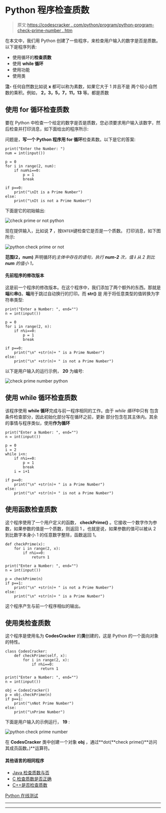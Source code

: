 # Python 程序检查质数

> 原文:[https://codescracker . com/python/program/python-program-check-prime-number . htm](https://codescracker.com/python/program/python-program-check-prime-number.htm)

在本文中，我们用 Python 创建了一些程序，来检查用户输入的数字是否是质数。以下是程序列表:

*   使用循环的**检查质数**
*   使用 **while 循环**
*   使用功能
*   使用类

**注-** 任何自然数比如说 **x** 都可以称为素数，如果它大于 1 并且不是 两个较小自然数的乘积。例如， **2，3，5，7，11，13** 等。都是质数

## 使用 for 循环检查质数

要在 Python 中检查一个给定的数字是否是质数，您必须要求用户输入该数字，然后检查并打印消息，如下面给出的程序所示:

问题是，**写一个 Python 程序用 for 循环**检查素数。以下是它的答案:

```
print("Enter the Number: ")
num = int(input())

p = 0
for i in range(2, num):
    if num%i==0:
        p = 1
        break

if p==0:
    print("\nIt is a Prime Number")
else:
    print("\nIt is not a Prime Number")
```

下面是它的初始输出:

![check prime or not python](../Images/4686bf0424063336354388dbe190cdad.png)

现在提供输入，比如说 **7** ，按`ENTER`键检查它是否是一个质数。 打印消息，如下图所示:

![python check prime or not](../Images/a77c366bff3a94e108a536314f23c60c.png)

**范围(2，num)** 声明循环的*主体中存在的语句，执行 **num-2** 次，值 **i** 从 2 到比 **num** 的值小 1。*

#### 先前程序的修改版本

这是前一个程序的修改版本。在这个程序中，我们添加了两个额外的东西。那就是**端**和**串()**。**端**用于跳过自动换行的打印。而 **str()** 是 用于将任意类型的值转换为字符串类型:

```
print("Enter a Number: ", end="")
n = int(input())

p = 0
for i in range(2, n):
    if n%i==0:
        p = 1
        break

if p==0:
    print("\n" +str(n)+ " is a Prime Number")
else:
    print("\n" +str(n)+ " is not a Prime Number")
```

以下是用户输入的运行示例， **20** 为编号:

![check prime number python](../Images/07dc8d542b8223265b4322ea069aec3c.png)

## 使用 while 循环检查质数

该程序使用 **while 循环**完成与前一程序相同的工作。由于 *while 循环*中只有 包含条件检查部分，因此初始化部分写在循环之前，更新 部分包含在其主体内。其余的事情与程序类似，使用**作为循环**

```
print("Enter a Number: ", end="")
n = int(input())

p = 0
i = 2
while i<n:
    if n%i==0:
        p = 1
        break
    i = i+1

if p==0:
    print("\n" +str(n)+ " is a Prime Number")
else:
    print("\n" +str(n)+ " is not a Prime Number")
```

## 使用函数检查质数

这个程序使用了一个用户定义的函数， **checkPrime()** 。它接收一个数字作为参数，如果参数的值是一个质数，则返回 1 。也就是说，如果参数的值可以被从 2 到比数字本身小 1 的任意数字整除，函数返回 1。

```
def checkPrime(x):
    for i in range(2, x):
        if n%i==0:
            return 1

print("Enter a Number: ", end="")
n = int(input())

p = checkPrime(n)
if p==1:
    print("\n" +str(n)+ " is not a Prime Number")
else:
    print("\n" +str(n)+ " is a Prime Number")
```

这个程序产生与前一个程序相似的输出。

## 使用类检查质数

这个程序是使用名为 **CodesCracker** 的**类**创建的，这是 Python 的一个面向对象的特性。

```
class CodesCracker:
    def checkPrime(self, x):
        for i in range(2, x):
            if n%i==0:
                return 1

print("Enter a Number: ", end="")
n = int(input())

obj = CodesCracker()
p = obj.checkPrime(n)
if p==1:
    print("\nNot Prime Number")
else:
    print("\nPrime Number")
```

下面是用户输入的示例运行， **19** :

![python check prime number](../Images/a382062f4895afdcae2ee380404efb48.png)

在 **CodesCracker** 类中创建一个对象 **obj** ，通过**dot(**check prime()**访问其成员函数。)**运算符。

#### 其他语言的相同程序

*   [Java 检查质数与否](/java/program/java-program-check-prime.htm)
*   [C 检查质数是否正确](/c/program/c-program-check-prime.htm)
*   [C++是否检查质数](/cpp/program/cpp-program-check-prime.htm)

[Python 在线测试](/exam/showtest.php?subid=10)

* * *

* * *